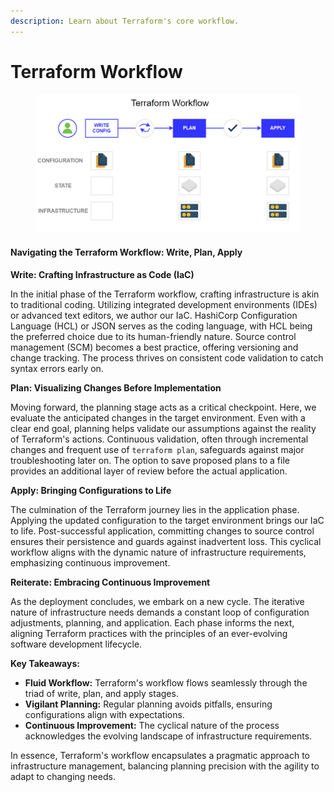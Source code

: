 ```yaml
---
description: Learn about Terraform's core workflow.
---
```


# Terraform Workflow

<figure><img src="../../.gitbook/assets/image.png" alt=""><figcaption></figcaption></figure>

#### Navigating the Terraform Workflow: Write, Plan, Apply

**Write: Crafting Infrastructure as Code (IaC)**

In the initial phase of the Terraform workflow, crafting infrastructure is akin to traditional coding. Utilizing integrated development environments (IDEs) or advanced text editors, we author our IaC. HashiCorp Configuration Language (HCL) or JSON serves as the coding language, with HCL being the preferred choice due to its human-friendly nature. Source control management (SCM) becomes a best practice, offering versioning and change tracking. The process thrives on consistent code validation to catch syntax errors early on.

**Plan: Visualizing Changes Before Implementation**

Moving forward, the planning stage acts as a critical checkpoint. Here, we evaluate the anticipated changes in the target environment. Even with a clear end goal, planning helps validate our assumptions against the reality of Terraform's actions. Continuous validation, often through incremental changes and frequent use of `terraform plan`, safeguards against major troubleshooting later on. The option to save proposed plans to a file provides an additional layer of review before the actual application.

**Apply: Bringing Configurations to Life**

The culmination of the Terraform journey lies in the application phase. Applying the updated configuration to the target environment brings our IaC to life. Post-successful application, committing changes to source control ensures their persistence and guards against inadvertent loss. This cyclical workflow aligns with the dynamic nature of infrastructure requirements, emphasizing continuous improvement.

**Reiterate: Embracing Continuous Improvement**

As the deployment concludes, we embark on a new cycle. The iterative nature of infrastructure needs demands a constant loop of configuration adjustments, planning, and application. Each phase informs the next, aligning Terraform practices with the principles of an ever-evolving software development lifecycle.

**Key Takeaways:**

* **Fluid Workflow:** Terraform's workflow flows seamlessly through the triad of write, plan, and apply stages.
* **Vigilant Planning:** Regular planning avoids pitfalls, ensuring configurations align with expectations.
* **Continuous Improvement:** The cyclical nature of the process acknowledges the evolving landscape of infrastructure requirements.

In essence, Terraform's workflow encapsulates a pragmatic approach to infrastructure management, balancing planning precision with the agility to adapt to changing needs.
